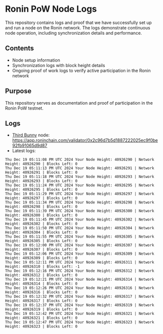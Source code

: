 # Ronin PoW Node Logs

This repository contains logs and proof that we have successfully set up and run a node on the Ronin network. The logs demonstrate continuous node operation, including synchronization details and performance.

## Contents

- Node setup information
- Synchronization logs with block height details
- Ongoing proof of work logs to verify active participation in the Ronin network

## Purpose

This repository serves as documentation and proof of participation in the Ronin PoW testnet.

## Logs

- [Third Bunny](https://thirdbunny.xyz/) node: https://app.roninchain.com/validator/0x2c96d7b5d1887222025ec9f0be92fb91065d9d87
- Latest logs:
```
Thu Dec 19 05:11:08 PM UTC 2024 Your Node Height: 40926290 | Network Height: 40926290 | Blocks Left: 0
Thu Dec 19 05:11:13 PM UTC 2024 Your Node Height: 40926291 | Network Height: 40926291 | Blocks Left: 0
Thu Dec 19 05:11:18 PM UTC 2024 Your Node Height: 40926293 | Network Height: 40926293 | Blocks Left: 0
Thu Dec 19 05:11:24 PM UTC 2024 Your Node Height: 40926295 | Network Height: 40926295 | Blocks Left: 0
Thu Dec 19 05:11:29 PM UTC 2024 Your Node Height: 40926297 | Network Height: 40926297 | Blocks Left: 0
Thu Dec 19 05:11:34 PM UTC 2024 Your Node Height: 40926298 | Network Height: 40926298 | Blocks Left: 0
Thu Dec 19 05:11:39 PM UTC 2024 Your Node Height: 40926300 | Network Height: 40926300 | Blocks Left: 0
Thu Dec 19 05:11:45 PM UTC 2024 Your Node Height: 40926302 | Network Height: 40926302 | Blocks Left: 0
Thu Dec 19 05:11:50 PM UTC 2024 Your Node Height: 40926304 | Network Height: 40926304 | Blocks Left: 0
Thu Dec 19 05:11:55 PM UTC 2024 Your Node Height: 40926305 | Network Height: 40926305 | Blocks Left: 0
Thu Dec 19 05:12:00 PM UTC 2024 Your Node Height: 40926307 | Network Height: 40926307 | Blocks Left: 0
Thu Dec 19 05:12:06 PM UTC 2024 Your Node Height: 40926309 | Network Height: 40926309 | Blocks Left: 0
Thu Dec 19 05:12:11 PM UTC 2024 Your Node Height: 40926311 | Network Height: 40926310 | Blocks Left: -1
Thu Dec 19 05:12:16 PM UTC 2024 Your Node Height: 40926312 | Network Height: 40926312 | Blocks Left: 0
Thu Dec 19 05:12:21 PM UTC 2024 Your Node Height: 40926314 | Network Height: 40926314 | Blocks Left: 0
Thu Dec 19 05:12:26 PM UTC 2024 Your Node Height: 40926316 | Network Height: 40926316 | Blocks Left: 0
Thu Dec 19 05:12:32 PM UTC 2024 Your Node Height: 40926317 | Network Height: 40926317 | Blocks Left: 0
Thu Dec 19 05:12:37 PM UTC 2024 Your Node Height: 40926319 | Network Height: 40926319 | Blocks Left: 0
Thu Dec 19 05:12:42 PM UTC 2024 Your Node Height: 40926321 | Network Height: 40926321 | Blocks Left: 0
Thu Dec 19 05:12:47 PM UTC 2024 Your Node Height: 40926323 | Network Height: 40926323 | Blocks Left: 0
```
